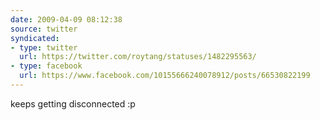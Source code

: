 ```yaml
---
date: 2009-04-09 08:12:38
source: twitter
syndicated:
- type: twitter
  url: https://twitter.com/roytang/statuses/1482295563/
- type: facebook
  url: https://www.facebook.com/10155666240078912/posts/66530822199
---
```


keeps getting disconnected :p